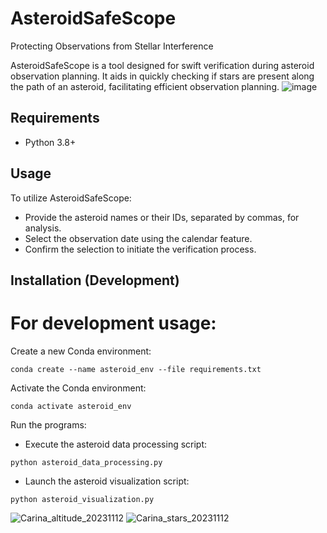 # AsteroidSafeScope
Protecting Observations from Stellar Interference 

AsteroidSafeScope is a tool designed for swift verification during asteroid observation planning. It aids in quickly checking if stars are present along the path of an asteroid, facilitating efficient observation planning.
![image](https://github.com/janandrzejewski/AsteroidSafeScope/assets/67760124/d9f0de39-cc3e-4d62-aa2c-8f6242eb404d)

## Requirements
- Python 3.8+

## Usage

To utilize AsteroidSafeScope:
- Provide the asteroid names or their IDs, separated by commas, for analysis.
- Select the observation date using the calendar feature.
- Confirm the selection to initiate the verification process.

## Installation (Development)

# For development usage:

Create a new Conda environment:
```commandline
conda create --name asteroid_env --file requirements.txt
```
Activate the Conda environment:
```commandline
conda activate asteroid_env
```
Run the programs:

- Execute the asteroid data processing script:

```commandline
python asteroid_data_processing.py
```
- Launch the asteroid visualization script:

```commandline
python asteroid_visualization.py
```



![Carina_altitude_20231112](https://github.com/janandrzejewski/AsteroidSafeScope/assets/67760124/35d31300-5785-4ca7-af6a-e137ce68eed3)
![Carina_stars_20231112](https://github.com/janandrzejewski/AsteroidSafeScope/assets/67760124/8a637a15-af5e-4371-8cd1-5c843dc19ab4)
